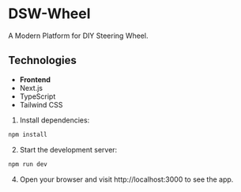 # DSW-Wheel
A Modern Platform for DIY Steering Wheel.

## Technologies
- **Frontend**
- Next.js
- TypeScript
- Tailwind CSS

1. Install dependencies:

```bash
npm install
```

2. Start the development server:

```bash
npm run dev
```
4. Open your browser and visit http://localhost:3000 to see the app.